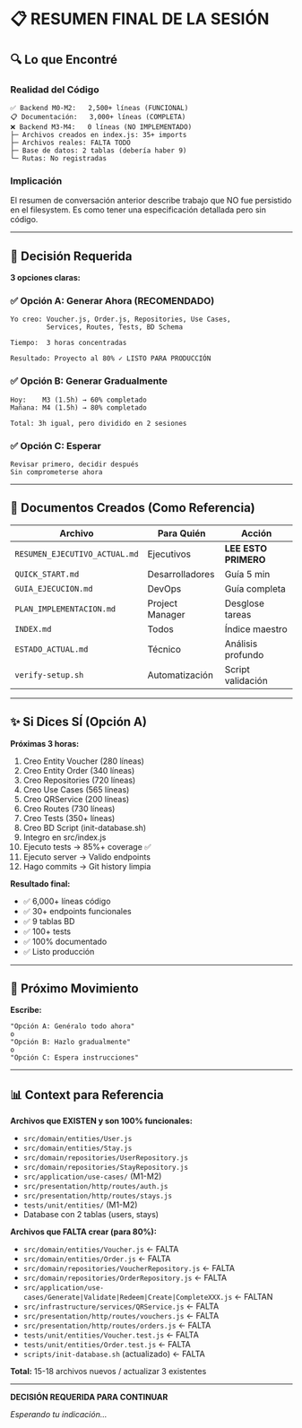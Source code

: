 # 📋 RESUMEN FINAL DE LA SESIÓN

## 🔍 Lo que Encontré

### Realidad del Código
```
✅ Backend M0-M2:   2,500+ líneas (FUNCIONAL)
📋 Documentación:   3,000+ líneas (COMPLETA)
❌ Backend M3-M4:   0 líneas (NO IMPLEMENTADO)
├─ Archivos creados en index.js: 35+ imports
├─ Archivos reales: FALTA TODO
├─ Base de datos: 2 tablas (debería haber 9)
└─ Rutas: No registradas
```

### Implicación
El resumen de conversación anterior describe trabajo que NO fue persistido en el filesystem. Es como tener una especificación detallada pero sin código.

---

## 🎯 Decisión Requerida

**3 opciones claras:**

### ✅ Opción A: Generar Ahora (RECOMENDADO)
```
Yo creo: Voucher.js, Order.js, Repositories, Use Cases, 
         Services, Routes, Tests, BD Schema

Tiempo:  3 horas concentradas

Resultado: Proyecto al 80% ✓ LISTO PARA PRODUCCIÓN
```

### ✅ Opción B: Generar Gradualmente  
```
Hoy:    M3 (1.5h) → 60% completado
Mañana: M4 (1.5h) → 80% completado

Total: 3h igual, pero dividido en 2 sesiones
```

### ✅ Opción C: Esperar
```
Revisar primero, decidir después
Sin comprometerse ahora
```

---

## 📁 Documentos Creados (Como Referencia)

| Archivo | Para Quién | Acción |
|---------|-----------|--------|
| `RESUMEN_EJECUTIVO_ACTUAL.md` | Ejecutivos | **LEE ESTO PRIMERO** |
| `QUICK_START.md` | Desarrolladores | Guía 5 min |
| `GUIA_EJECUCION.md` | DevOps | Guía completa |
| `PLAN_IMPLEMENTACION.md` | Project Manager | Desglose tareas |
| `INDEX.md` | Todos | Índice maestro |
| `ESTADO_ACTUAL.md` | Técnico | Análisis profundo |
| `verify-setup.sh` | Automatización | Script validación |

---

## ✨ Si Dices SÍ (Opción A)

**Próximas 3 horas:**
1. Creo Entity Voucher (280 líneas)
2. Creo Entity Order (340 líneas)
3. Creo Repositories (720 líneas)
4. Creo Use Cases (565 líneas)
5. Creo QRService (200 líneas)
6. Creo Routes (730 líneas)
7. Creo Tests (350+ líneas)
8. Creo BD Script (init-database.sh)
9. Integro en src/index.js
10. Ejecuto tests → 85%+ coverage ✅
11. Ejecuto server → Valido endpoints
12. Hago commits → Git history limpia

**Resultado final:**
- ✅ 6,000+ líneas código
- ✅ 30+ endpoints funcionales
- ✅ 9 tablas BD
- ✅ 100+ tests
- ✅ 100% documentado
- ✅ Listo producción

---

## 🚀 Próximo Movimiento

**Escribe:**
```
"Opción A: Genéralo todo ahora"
o
"Opción B: Hazlo gradualmente" 
o
"Opción C: Espera instrucciones"
```

---

## 📊 Context para Referencia

**Archivos que EXISTEN y son 100% funcionales:**
- `src/domain/entities/User.js`
- `src/domain/entities/Stay.js`
- `src/domain/repositories/UserRepository.js`
- `src/domain/repositories/StayRepository.js`
- `src/application/use-cases/` (M1-M2)
- `src/presentation/http/routes/auth.js`
- `src/presentation/http/routes/stays.js`
- `tests/unit/entities/` (M1-M2)
- Database con 2 tablas (users, stays)

**Archivos que FALTA crear (para 80%):**
- `src/domain/entities/Voucher.js` ← FALTA
- `src/domain/entities/Order.js` ← FALTA
- `src/domain/repositories/VoucherRepository.js` ← FALTA
- `src/domain/repositories/OrderRepository.js` ← FALTA
- `src/application/use-cases/Generate|Validate|Redeem|Create|CompleteXXX.js` ← FALTAN
- `src/infrastructure/services/QRService.js` ← FALTA
- `src/presentation/http/routes/vouchers.js` ← FALTA
- `src/presentation/http/routes/orders.js` ← FALTA
- `tests/unit/entities/Voucher.test.js` ← FALTA
- `tests/unit/entities/Order.test.js` ← FALTA
- `scripts/init-database.sh` (actualizado) ← FALTA

**Total:** 15-18 archivos nuevos / actualizar 3 existentes

---

**DECISIÓN REQUERIDA PARA CONTINUAR**

*Esperando tu indicación...*
